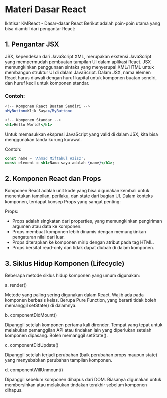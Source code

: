 # Materi Dasar React
Ikhtisar KMReact - Dasar-dasar React
Berikut adalah poin-poin utama yang bisa diambil dari pengantar React:

## 1. Pengantar JSX
JSX, kependekan dari JavaScript XML, merupakan ekstensi JavaScript yang mempermudah pembuatan tampilan UI dalam aplikasi React. JSX memungkinkan penggunaan sintaks yang menyerupai XML/HTML untuk membangun struktur UI di dalam JavaScript. Dalam JSX, nama elemen React harus diawali dengan huruf kapital untuk komponen buatan sendiri, dan huruf kecil untuk komponen standar.

### Contoh:

``` jsx
<!-- Komponen React Buatan Sendiri -->
<MyButton>Klik Saya</MyButton>

<!-- Komponen Standar -->
<h1>Hello World!</h1>
```
Untuk memasukkan ekspresi JavaScript yang valid di dalam JSX, kita bisa menggunakan tanda kurung kurawal.

Contoh:

``` jsx
const name = 'Ahmad Miftahul Azisz';
const element = <h1>Nama saya adalah {name}</h1>;
```

## 2. Komponen React dan Props
Komponen React adalah unit kode yang bisa digunakan kembali untuk menentukan tampilan, perilaku, dan state dari bagian UI. Dalam konteks komponen, terdapat konsep Props yang sangat penting:

Props:

- Props adalah singkatan dari properties, yang memungkinkan pengiriman argumen atau data ke komponen.
- Props membuat komponen lebih dinamis dengan memungkinkan pengaturan nilai dari luar.
- Props diterapkan ke komponen mirip dengan atribut pada tag HTML.
- Props bersifat read-only dan tidak dapat diubah di dalam komponen.
## 3. Siklus Hidup Komponen (Lifecycle)
Beberapa metode siklus hidup komponen yang umum digunakan:

a. render()

Metode yang paling sering digunakan dalam React.
Wajib ada pada komponen berbasis kelas.
Berupa Pure Function, yang berarti tidak boleh memanggil setState() di dalamnya.


b. componentDidMount()

Dipanggil setelah komponen pertama kali dirender.
Tempat yang tepat untuk melakukan pemanggilan API atau tindakan lain yang diperlukan setelah komponen dipasang.
Boleh memanggil setState().


c. componentDidUpdate()

Dipanggil setelah terjadi perubahan (baik perubahan props maupun state) yang menyebabkan perubahan tampilan komponen.


d. componentWillUnmount()

Dipanggil sebelum komponen dihapus dari DOM.
Biasanya digunakan untuk membersihkan atau melakukan tindakan terakhir sebelum komponen dihapus.